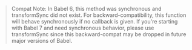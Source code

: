 > Compat Note: In Babel 6, this method was synchronous and transformSync did not exist. For backward-compatibility, this function will behave synchronously if no callback is given. If you're starting with Babel 7 and need synchronous behavior, please use transformSync since this backward-compat may be dropped in future major versions of Babel.
